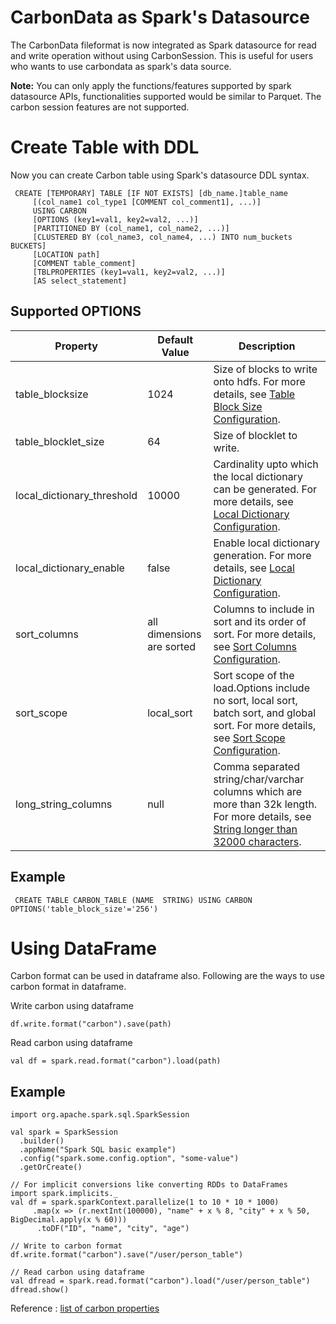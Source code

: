 <!--
    Licensed to the Apache Software Foundation (ASF) under one or more 
    contributor license agreements.  See the NOTICE file distributed with
    this work for additional information regarding copyright ownership. 
    The ASF licenses this file to you under the Apache License, Version 2.0
    (the "License"); you may not use this file except in compliance with 
    the License.  You may obtain a copy of the License at

      http://www.apache.org/licenses/LICENSE-2.0
    
    Unless required by applicable law or agreed to in writing, software 
    distributed under the License is distributed on an "AS IS" BASIS, 
    WITHOUT WARRANTIES OR CONDITIONS OF ANY KIND, either express or implied.
    See the License for the specific language governing permissions and 
    limitations under the License.
-->

# CarbonData as Spark's Datasource

The CarbonData fileformat is now integrated as Spark datasource for read and write operation without using CarbonSession. This is useful for users who wants to use carbondata as spark's data source. 

**Note:** You can only apply the functions/features supported by spark datasource APIs, functionalities supported would be similar to Parquet. The carbon session features are not supported.

# Create Table with DDL

Now you can create Carbon table using Spark's datasource DDL syntax.

```
 CREATE [TEMPORARY] TABLE [IF NOT EXISTS] [db_name.]table_name
     [(col_name1 col_type1 [COMMENT col_comment1], ...)]
     USING CARBON
     [OPTIONS (key1=val1, key2=val2, ...)]
     [PARTITIONED BY (col_name1, col_name2, ...)]
     [CLUSTERED BY (col_name3, col_name4, ...) INTO num_buckets BUCKETS]
     [LOCATION path]
     [COMMENT table_comment]
     [TBLPROPERTIES (key1=val1, key2=val2, ...)]
     [AS select_statement]
``` 

## Supported OPTIONS

| Property | Default Value | Description |
|-----------|--------------|------------|
| table_blocksize | 1024 | Size of blocks to write onto hdfs. For  more details, see [Table Block Size Configuration](./ddl-of-carbondata.md#table-block-size-configuration). |
| table_blocklet_size | 64 | Size of blocklet to write. |
| local_dictionary_threshold | 10000 | Cardinality upto which the local dictionary can be generated. For  more details, see [Local Dictionary Configuration](./ddl-of-carbondata.md#local-dictionary-configuration). |
| local_dictionary_enable | false | Enable local dictionary generation. For  more details, see [Local Dictionary Configuration](./ddl-of-carbondata.md#local-dictionary-configuration). |
| sort_columns | all dimensions are sorted | Columns to include in sort and its order of sort. For  more details, see [Sort Columns Configuration](./ddl-of-carbondata.md#sort-columns-configuration). |
| sort_scope | local_sort | Sort scope of the load.Options include no sort, local sort, batch sort, and global sort. For  more details, see [Sort Scope Configuration](./ddl-of-carbondata.md#sort-scope-configuration). |
| long_string_columns | null | Comma separated string/char/varchar columns which are more than 32k length. For  more details, see [String longer than 32000 characters](./ddl-of-carbondata.md#string-longer-than-32000-characters). |

## Example 

```
 CREATE TABLE CARBON_TABLE (NAME  STRING) USING CARBON OPTIONS('table_block_size'='256')
```

# Using DataFrame

Carbon format can be used in dataframe also. Following are the ways to use carbon format in dataframe.

Write carbon using dataframe 
```
df.write.format("carbon").save(path)
```

Read carbon using dataframe
```
val df = spark.read.format("carbon").load(path)
```

## Example

```
import org.apache.spark.sql.SparkSession

val spark = SparkSession
  .builder()
  .appName("Spark SQL basic example")
  .config("spark.some.config.option", "some-value")
  .getOrCreate()

// For implicit conversions like converting RDDs to DataFrames
import spark.implicits._
val df = spark.sparkContext.parallelize(1 to 10 * 10 * 1000)
     .map(x => (r.nextInt(100000), "name" + x % 8, "city" + x % 50, BigDecimal.apply(x % 60)))
      .toDF("ID", "name", "city", "age")
      
// Write to carbon format      
df.write.format("carbon").save("/user/person_table")

// Read carbon using dataframe
val dfread = spark.read.format("carbon").load("/user/person_table")
dfread.show()
```

Reference : [list of carbon properties](./configuration-parameters.md)


